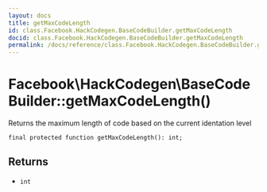 ```yaml
---
layout: docs
title: getMaxCodeLength
id: class.Facebook.HackCodegen.BaseCodeBuilder.getMaxCodeLength
docid: class.Facebook.HackCodegen.BaseCodeBuilder.getMaxCodeLength
permalink: /docs/reference/class.Facebook.HackCodegen.BaseCodeBuilder.getMaxCodeLength/
---
```

# Facebook\\HackCodegen\\BaseCodeBuilder::getMaxCodeLength()




Returns the maximum length of code based on the current identation level




``` Hack
final protected function getMaxCodeLength(): int;
```




## Returns




* ` int `